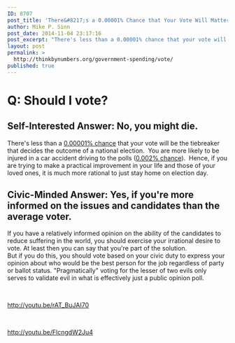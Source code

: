 ```yaml
---
ID: 8707
post_title: 'There&#8217;s a 0.00001% Chance that Your Vote Will Matter'
author: Mike P. Sinn
post_date: 2014-11-04 23:17:16
post_excerpt: "There's less than a 0.00001% chance that your vote will be the tiebreaker that decides the outcome of a national elections.You are more likely to be injured in a car accident driving to the polls (0.002% chance).  Hence, if you are trying to make a practical improvement in your life and those of your loved ones, it is much more rational to just stay home on election day."
layout: post
permalink: >
  http://thinkbynumbers.org/government-spending/vote/
published: true
---
```

<h1>Q: Should I vote?</h1>

<h2>Self-Interested Answer: No, you might die.</h2>

<div>There's less than a <a href="https://www.quora.com/What-are-the-odds-that-my-vote-changes-the-outcome-of-an-election">0.00001% chance</a> that your vote will be the tiebreaker that decides the outcome of a national election.  You are more likely to be injured in a car accident driving to the polls (<a href="https://crashstats.nhtsa.dot.gov/Api/Public/ViewPublication/811552">0.002% chance</a>).  Hence, if you are trying to make a practical improvement in your life and those of your loved ones, it is much more rational to just stay home on election day.</div>

<div>
<h2>Civic-Minded Answer: Yes, if you're more informed on the issues and candidates than the average voter.</h2>
<div>If you have a relatively informed opinion on the ability of the candidates to reduce suffering in the world, you should exercise your irrational desire to vote. At least then you can say that you're part of the solution.</div>
<div></div>
<div>But if you do this, you should vote based on your civic duty to express your opinion about who would be the best person for the job regardless of party or ballot status. "Pragmatically" voting for the lesser of two evils only serves to validate evil in what is effectively just a public opinion poll.</div>
</div>

&nbsp;

http://youtu.be/rAT_BuJAI70

&nbsp;

http://youtu.be/FlcngdW2Ju4